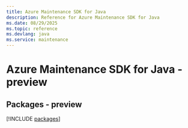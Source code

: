 ```yaml
---
title: Azure Maintenance SDK for Java
description: Reference for Azure Maintenance SDK for Java
ms.date: 08/29/2025
ms.topic: reference
ms.devlang: java
ms.service: maintenance
---
```

# Azure Maintenance SDK for Java - preview
## Packages - preview
[!INCLUDE [packages](maintenance-index.md)]